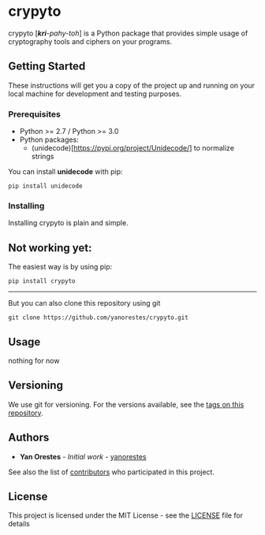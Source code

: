 # crypyto

crypyto [_**kri**-pahy-toh_] is a Python package that provides simple usage of cryptography tools and ciphers on your programs.

## Getting Started

These instructions will get you a copy of the project up and running on your local machine for development and testing purposes.

### Prerequisites

* Python >= 2.7 / Python >= 3.0
* Python packages:
	* (unidecode)[https://pypi.org/project/Unidecode/] to normalize strings

You can install **unidecode** with pip:
```
pip install unidecode
```

### Installing

Installing crypyto is plain and simple.

**Not working yet:**
----------------------------------
The easiest way is by using pip:

```
pip install crypyto
```
----------------------------------

But you can also clone this repository using git

```
git clone https://github.com/yanorestes/crypyto.git
```

## Usage

nothing for now

## Versioning

We use git for versioning. For the versions available, see the [tags on this repository](https://github.com/your/project/tags). 

## Authors

* **Yan Orestes** - *Initial work* - [yanorestes](https://github.com/yanorestes)

See also the list of [contributors](https://github.com/your/project/contributors) who participated in this project.

## License

This project is licensed under the MIT License - see the [LICENSE](LICENSE) file for details